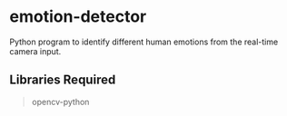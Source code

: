 # emotion-detector
Python program to identify different human emotions from the real-time camera input.
## Libraries Required
> opencv-python
